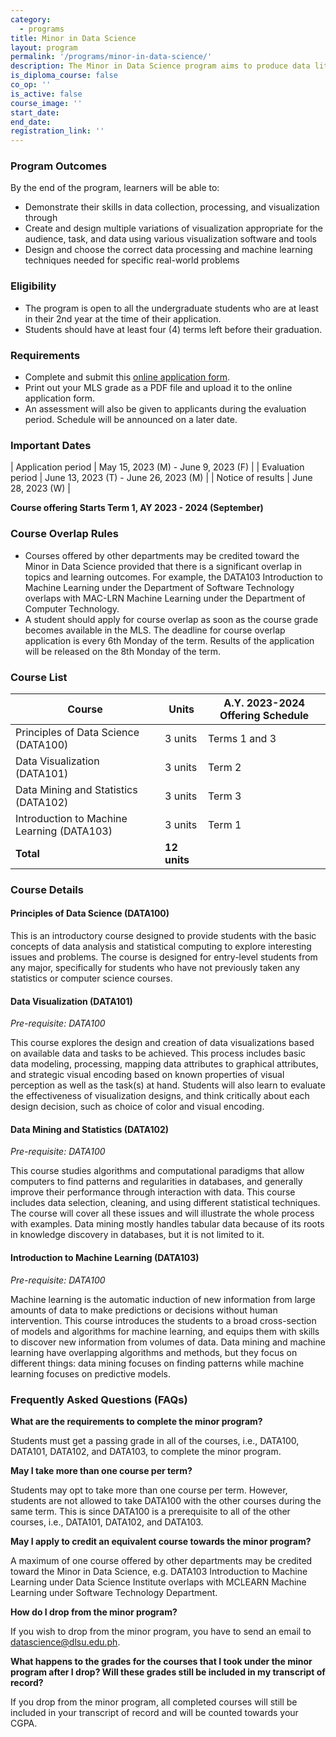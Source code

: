 ```yaml
---
category:
  - programs
title: Minor in Data Science
layout: program
permalink: '/programs/minor-in-data-science/'
description: The Minor in Data Science program aims to produce data literate graduates by equipping the students across the different disciplines with a working knowledge of statistics, probability, and computation enabling them to design and execute precise computational and inferential data analysis for their discipline.
is_diploma_course: false
co_op: ''
is_active: false
course_image: ''
start_date:
end_date:
registration_link: ''
---
```


### Program Outcomes

By the end of the program, learners will be able to:

- Demonstrate their skills in data collection, processing, and visualization through
- Create and design multiple variations of visualization appropriate for the audience, task, and data using various visualization software and tools
- Design and choose the correct data processing and machine learning techniques needed for specific real-world problems

### Eligibility

- The program is open to all the undergraduate students who are at least in their 2nd year at the time of their application.
- Students should have at least four (4) terms left before their graduation.

### Requirements

- Complete and submit this [online application form](https://docs.google.com/forms/d/e/1FAIpQLSc_PBt0DxUStdS4xckBupXR5Zt3Qu5z_CW-Kr1O_--MXce0rg/viewform?usp=sf_link).
- Print out your MLS grade as a PDF file and upload it to the online application form.
- An assessment will also be given to applicants during the evaluation period. Schedule will be announced on a later date.

### Important Dates

| Application period | May 15, 2023 (M) - June 9, 2023 (F) |
| Evaluation period | June 13, 2023 (T) - June 26, 2023 (M) |
| Notice of results | June 28, 2023 (W) |

**Course offering Starts Term 1, AY 2023 - 2024 (September)**

### Course Overlap Rules

- Courses offered by other departments may be credited toward the Minor in Data Science provided that there is a significant overlap in topics and learning outcomes. For example, the DATA103 Introduction to Machine Learning under the Department of Software Technology overlaps with MAC-LRN Machine Learning under the Department of Computer Technology.
- A student should apply for course overlap as soon as the course grade becomes available in the MLS. The deadline for course overlap application is every 6th Monday of the term. Results of the application will be released on the 8th Monday of the term.

### Course List

| Course                                     | Units        | A.Y. 2023-2024 Offering Schedule |
| ------------------------------------------ | ------------ | -------------------------------- |
| Principles of Data Science (DATA100)       | 3 units      | Terms 1 and 3                    |
| Data Visualization (DATA101)               | 3 units      | Term 2                           |
| Data Mining and Statistics (DATA102)       | 3 units      | Term 3                           |
| Introduction to Machine Learning (DATA103) | 3 units      | Term 1                           |
| **Total**                                  | **12 units** |

### Course Details

#### Principles of Data Science (DATA100)

This is an introductory course designed to provide students with the basic concepts of data analysis and statistical computing to explore interesting issues and problems. The course is designed for entry-level students from any major, specifically for students who have not previously taken any statistics or computer science courses.

#### Data Visualization (DATA101)

_Pre-requisite: DATA100_

This course explores the design and creation of data visualizations based on available data and tasks to be achieved. This process includes basic data modeling, processing, mapping data attributes to graphical attributes, and strategic visual encoding based on known properties of visual perception as well as the task(s) at hand. Students will also learn to evaluate the effectiveness of visualization designs, and think critically about each design decision, such as choice of color and visual encoding.

#### Data Mining and Statistics (DATA102)

_Pre-requisite: DATA100_

This course studies algorithms and computational paradigms that allow computers to find patterns and regularities in databases, and generally improve their performance through interaction with data. This course includes data selection, cleaning, and using different statistical techniques. The course will cover all these issues and will illustrate the whole process with examples. Data mining mostly handles tabular data because of its roots in knowledge discovery in databases, but it is not limited to it.

#### Introduction to Machine Learning (DATA103)

_Pre-requisite: DATA100_

Machine learning is the automatic induction of new information from large amounts of data to make predictions or decisions without human intervention. This course introduces the students to a broad cross-section of models and algorithms for machine learning, and equips them with skills to discover new information from volumes of data. Data mining and machine learning have overlapping algorithms and methods, but they focus on different things: data mining focuses on finding patterns while machine learning focuses on predictive models.

### Frequently Asked Questions (FAQs)

**What are the requirements to complete the minor program?**

Students must get a passing grade in all of the courses, i.e., DATA100, DATA101, DATA102, and DATA103, to complete the minor program.

**May I take more than one course per term?**

Students may opt to take more than one course per term. However, students are not allowed to take DATA100 with the other courses during the same term. This is since DATA100 is a prerequisite to all of the other courses, i.e., DATA101, DATA102, and DATA103.

**May I apply to credit an equivalent course towards the minor program?**

A maximum of one course offered by other departments may be credited toward the Minor in Data Science, e.g. DATA103 Introduction to Machine Learning under Data Science Institute overlaps with MCLEARN Machine Learning under Software Technology Department.

**How do I drop from the minor program?**

If you wish to drop from the minor program, you have to send an email to datascience@dlsu.edu.ph.

**What happens to the grades for the courses that I took under the minor program after I drop? Will these grades still be included in my transcript of record?**

If you drop from the minor program, all completed courses will still be included in your transcript of record and will be counted towards your CGPA.
